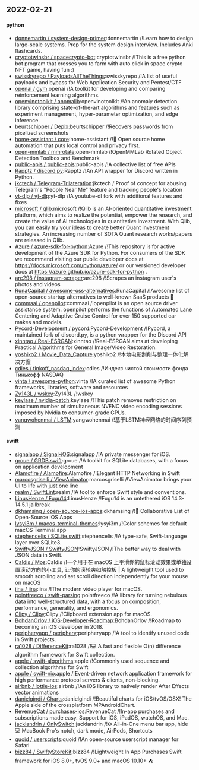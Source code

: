 ## 2022-02-21

#### python
* [donnemartin / system-design-primer](https://github.com/donnemartin/system-design-primer):donnemartin /!Learn how to design large-scale systems. Prep for the system design interview. Includes Anki flashcards.
* [cryptotwinsbr / spacecrypto-bot](https://github.com/cryptotwinsbr/spacecrypto-bot):cryptotwinsbr /!This is a free python bot program that crosses you to farm with auto click in space crypto NFT game, having fun :)
* [swisskyrepo / PayloadsAllTheThings](https://github.com/swisskyrepo/PayloadsAllTheThings):swisskyrepo /!A list of useful payloads and bypass for Web Application Security and Pentest/CTF
* [openai / gym](https://github.com/openai/gym):openai /!A toolkit for developing and comparing reinforcement learning algorithms.
* [openvinotoolkit / anomalib](https://github.com/openvinotoolkit/anomalib):openvinotoolkit /!An anomaly detection library comprising state-of-the-art algorithms and features such as experiment management, hyper-parameter optimization, and edge inference.
* [beurtschipper / Depix](https://github.com/beurtschipper/Depix):beurtschipper /!Recovers passwords from pixelized screenshots
* [home-assistant / core](https://github.com/home-assistant/core):home-assistant /!🏡 Open source home automation that puts local control and privacy first.
* [open-mmlab / mmrotate](https://github.com/open-mmlab/mmrotate):open-mmlab /!OpenMMLab Rotated Object Detection Toolbox and Benchmark
* [public-apis / public-apis](https://github.com/public-apis/public-apis):public-apis /!A collective list of free APIs
* [Rapptz / discord.py](https://github.com/Rapptz/discord.py):Rapptz /!An API wrapper for Discord written in Python.
* [jkctech / Telegram-Trilateration](https://github.com/jkctech/Telegram-Trilateration):jkctech /!Proof of concept for abusing Telegram's "People Near Me" feature and tracking people's location
* [yt-dlp / yt-dlp](https://github.com/yt-dlp/yt-dlp):yt-dlp /!A youtube-dl fork with additional features and fixes
* [microsoft / qlib](https://github.com/microsoft/qlib):microsoft /!Qlib is an AI-oriented quantitative investment platform, which aims to realize the potential, empower the research, and create the value of AI technologies in quantitative investment. With Qlib, you can easily try your ideas to create better Quant investment strategies. An increasing number of SOTA Quant research works/papers are released in Qlib.
* [Azure / azure-sdk-for-python](https://github.com/Azure/azure-sdk-for-python):Azure /!This repository is for active development of the Azure SDK for Python. For consumers of the SDK we recommend visiting our public developer docs at https://docs.microsoft.com/python/azure/ or our versioned developer docs at https://azure.github.io/azure-sdk-for-python .
* [arc298 / instagram-scraper](https://github.com/arc298/instagram-scraper):arc298 /!Scrapes an instagram user's photos and videos
* [RunaCapital / awesome-oss-alternatives](https://github.com/RunaCapital/awesome-oss-alternatives):RunaCapital /!Awesome list of open-source startup alternatives to well-known SaaS products 🚀
* [commaai / openpilot](https://github.com/commaai/openpilot):commaai /!openpilot is an open source driver assistance system. openpilot performs the functions of Automated Lane Centering and Adaptive Cruise Control for over 150 supported car makes and models.
* [Pycord-Development / pycord](https://github.com/Pycord-Development/pycord):Pycord-Development /!Pycord, a maintained fork of discord.py, is a python wrapper for the Discord API
* [xinntao / Real-ESRGAN](https://github.com/xinntao/Real-ESRGAN):xinntao /!Real-ESRGAN aims at developing Practical Algorithms for General Image/Video Restoration.
* [yoshiko2 / Movie_Data_Capture](https://github.com/yoshiko2/Movie_Data_Capture):yoshiko2 /!本地电影刮削与整理一体化解决方案
* [cdies / tinkoff_nasdaq_index](https://github.com/cdies/tinkoff_nasdaq_index):cdies /!Индекс чистой стоимости фонда Тинькофф NASDAQ
* [vinta / awesome-python](https://github.com/vinta/awesome-python):vinta /!A curated list of awesome Python frameworks, libraries, software and resources
* [Zy143L / wskey](https://github.com/Zy143L/wskey):Zy143L /!wskey
* [keylase / nvidia-patch](https://github.com/keylase/nvidia-patch):keylase /!This patch removes restriction on maximum number of simultaneous NVENC video encoding sessions imposed by Nvidia to consumer-grade GPUs.
* [yangwohenmai / LSTM](https://github.com/yangwohenmai/LSTM):yangwohenmai /!基于LSTM神经网络的时间序列预测

#### swift
* [signalapp / Signal-iOS](https://github.com/signalapp/Signal-iOS):signalapp /!A private messenger for iOS.
* [groue / GRDB.swift](https://github.com/groue/GRDB.swift):groue /!A toolkit for SQLite databases, with a focus on application development
* [Alamofire / Alamofire](https://github.com/Alamofire/Alamofire):Alamofire /!Elegant HTTP Networking in Swift
* [marcosgriselli / ViewAnimator](https://github.com/marcosgriselli/ViewAnimator):marcosgriselli /!ViewAnimator brings your UI to life with just one line
* [realm / SwiftLint](https://github.com/realm/SwiftLint):realm /!A tool to enforce Swift style and conventions.
* [LinusHenze / Fugu14](https://github.com/LinusHenze/Fugu14):LinusHenze /!Fugu14 is an untethered iOS 14.3-14.5.1 jailbreak
* [dkhamsing / open-source-ios-apps](https://github.com/dkhamsing/open-source-ios-apps):dkhamsing /!📱 Collaborative List of Open-Source iOS Apps
* [lysyi3m / macos-terminal-themes](https://github.com/lysyi3m/macos-terminal-themes):lysyi3m /!Color schemes for default macOS Terminal.app
* [stephencelis / SQLite.swift](https://github.com/stephencelis/SQLite.swift):stephencelis /!A type-safe, Swift-language layer over SQLite3.
* [SwiftyJSON / SwiftyJSON](https://github.com/SwiftyJSON/SwiftyJSON):SwiftyJSON /!The better way to deal with JSON data in Swift.
* [Caldis / Mos](https://github.com/Caldis/Mos):Caldis /!一个用于在 macOS 上平滑你的鼠标滚动效果或单独设置滚动方向的小工具, 让你的滚轮爽如触控板 | A lightweight tool used to smooth scrolling and set scroll direction independently for your mouse on macOS
* [iina / iina](https://github.com/iina/iina):iina /!The modern video player for macOS.
* [pointfreeco / swift-parsing](https://github.com/pointfreeco/swift-parsing):pointfreeco /!A library for turning nebulous data into well-structured data, with a focus on composition, performance, generality, and ergonomics.
* [Clipy / Clipy](https://github.com/Clipy/Clipy):Clipy /!Clipboard extension app for macOS.
* [BohdanOrlov / iOS-Developer-Roadmap](https://github.com/BohdanOrlov/iOS-Developer-Roadmap):BohdanOrlov /!Roadmap to becoming an iOS developer in 2018.
* [peripheryapp / periphery](https://github.com/peripheryapp/periphery):peripheryapp /!A tool to identify unused code in Swift projects.
* [ra1028 / DifferenceKit](https://github.com/ra1028/DifferenceKit):ra1028 /!💻 A fast and flexible O(n) difference algorithm framework for Swift collection.
* [apple / swift-algorithms](https://github.com/apple/swift-algorithms):apple /!Commonly used sequence and collection algorithms for Swift
* [apple / swift-nio](https://github.com/apple/swift-nio):apple /!Event-driven network application framework for high performance protocol servers & clients, non-blocking.
* [airbnb / lottie-ios](https://github.com/airbnb/lottie-ios):airbnb /!An iOS library to natively render After Effects vector animations
* [danielgindi / Charts](https://github.com/danielgindi/Charts):danielgindi /!Beautiful charts for iOS/tvOS/OSX! The Apple side of the crossplatform MPAndroidChart.
* [RevenueCat / purchases-ios](https://github.com/RevenueCat/purchases-ios):RevenueCat /!In-app purchases and subscriptions made easy. Support for iOS, iPadOS, watchOS, and Mac.
* [jacklandrin / OnlySwitch](https://github.com/jacklandrin/OnlySwitch):jacklandrin /!⚙️ All-in-One menu bar app, hide 💻 MacBook Pro's notch, dark mode, AirPods, Shortcuts
* [quoid / userscripts](https://github.com/quoid/userscripts):quoid /!An open-source userscript manager for Safari
* [bizz84 / SwiftyStoreKit](https://github.com/bizz84/SwiftyStoreKit):bizz84 /!Lightweight In App Purchases Swift framework for iOS 8.0+, tvOS 9.0+ and macOS 10.10+ ⛺
